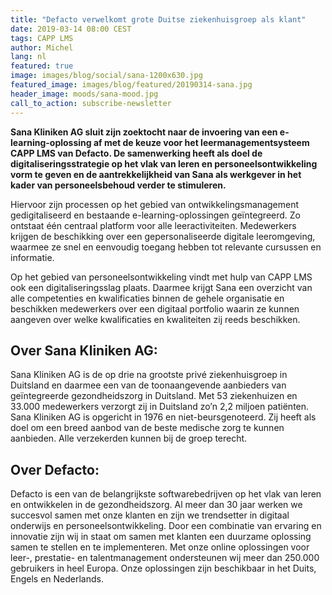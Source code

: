 ```yaml
---
title: "Defacto verwelkomt grote Duitse ziekenhuisgroep als klant"
date: 2019-03-14 08:00 CEST
tags: CAPP LMS
author: Michel
lang: nl
featured: true
image: images/blog/social/sana-1200x630.jpg
featured_image: images/blog/featured/20190314-sana.jpg
header_image: moods/sana-mood.jpg
call_to_action: subscribe-newsletter
---
```


__Sana Kliniken AG sluit zijn zoektocht naar de invoering van een e-learning-oplossing af met de keuze voor het leermanagementsysteem CAPP LMS van Defacto. De samenwerking heeft als doel de digitaliseringsstrategie op het vlak van leren en personeelsontwikkeling vorm te geven en de aantrekkelijkheid van Sana als werkgever in het kader van personeelsbehoud verder te stimuleren.__

Hiervoor zijn processen op het gebied van ontwikkelingsmanagement gedigitaliseerd en bestaande e-learning-oplossingen geïntegreerd. Zo ontstaat één centraal platform voor alle leeractiviteiten. Medewerkers krijgen de beschikking over een gepersonaliseerde digitale leeromgeving, waarmee ze snel en eenvoudig toegang hebben tot relevante cursussen en informatie.

Op het gebied van personeelsontwikkeling vindt met hulp van CAPP LMS ook een digitaliseringsslag plaats. Daarmee krijgt Sana een overzicht van alle competenties en kwalificaties binnen de gehele organisatie en beschikken medewerkers over een digitaal portfolio waarin ze kunnen aangeven over welke kwalificaties en kwaliteiten zij reeds beschikken.

## Over Sana Kliniken AG:

Sana Kliniken AG is de op drie na grootste privé ziekenhuisgroep in Duitsland en daarmee een van de toonaangevende aanbieders van geïntegreerde gezondheidszorg in Duitsland. Met 53 ziekenhuizen en 33.000 medewerkers verzorgt zij in Duitsland zo’n 2,2 miljoen patiënten. Sana Kliniken AG is opgericht in 1976 en niet-beursgenoteerd. Zij heeft als doel om een breed aanbod van de beste medische zorg te kunnen aanbieden. Alle verzekerden kunnen bij de groep terecht.

## Over Defacto:

Defacto is een van de belangrijkste softwarebedrijven op het vlak van leren en ontwikkelen in de gezondheidszorg. Al meer dan 30 jaar werken we succesvol samen met onze klanten en zijn we trendsetter in digitaal onderwijs en personeelsontwikkeling. Door een combinatie van ervaring en innovatie zijn wij in staat om samen met klanten een duurzame oplossing samen te stellen en te implementeren. Met onze online oplossingen voor leer-, prestatie- en talentmanagement ondersteunen wij meer dan 250.000 gebruikers in heel Europa. Onze oplossingen zijn beschikbaar in het Duits, Engels en Nederlands.
